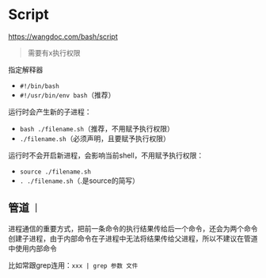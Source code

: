 # Script

<https://wangdoc.com/bash/script>

> 需要有x执行权限

指定解释器

- `#!/bin/bash`
- `#!/usr/bin/env bash`（推荐）

运行时会产生新的子进程：

- `bash ./filename.sh`（推荐，不用赋予执行权限）
- `./filename.sh`（必须声明，且要赋予执行权限）

运行时不会开启新进程，会影响当前shell，不用赋予执行权限：

- `source ./filename.sh`
- `. ./filename.sh`（.是source的简写）

## 管道 `｜`

进程通信的重要方式，把前一条命令的执行结果传给后一个命令，还会为两个命令创建子进程，由于内部命令在子进程中无法将结果传给父进程，所以不建议在管道中使用内部命令

比如常跟grep连用：`xxx | grep 参数 文件`
